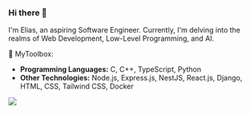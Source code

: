 ### Hi there 👋
I'm Elias, an aspiring Software Engineer. Currently, I'm delving into the realms of Web Development, Low-Level Programming, and AI.

🚀 MyToolbox:
- **Programming Languages:** C, C++, TypeScript, Python
- **Other Technologies:** Node.js, Express.js, NestJS, React.js, Django, HTML, CSS, Tailwind CSS, Docker
<!--
**Elias-Belkheiri/Elias-Belkheiri** is a ✨ _special_ ✨ repository because its `README.md` (this file) appears on your GitHub profile.

Here are some ideas to get you started:

- 🔭 I’m currently working on ...
- 🌱 I’m currently learning ...
- 👯 I’m looking to collaborate on ...
- 🤔 I’m looking for help with ...
- 💬 Ask me about ...
- 📫 How to reach me: ...
- 😄 Pronouns: ...
- ⚡ Fun fact: ...
-->
![](https://hit.yhype.me/github/profile?user_id=77249146)
